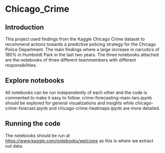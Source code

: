 # Chicago_Crime

## Introduction
This project used findings from the Kaggle Chicago Crime dataset to recommend actions towards a predictive policing strategy for the Chicago Police Department.
The main findings where a large increase in narcotics of 180% in Humboldt Park in the last two years.
The three notebooks attached are the notebooks of three different teammembers with different responsibilities.

## Explore notebooks
All notebooks can be run independently of each other and the code is commented to make it easy to follow.
crime-forecasting-main-lars.ipynb should be explored for general visualizations and insights while chicago-crime-forecast.ipynb and chicago-crime-heatmaps.ipynb are more detailed.

## Running the code
The notebooks should be run at https://www.kaggle.com/notebooks/welcome as this is where we extract out data. 



